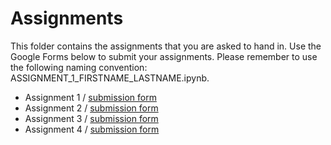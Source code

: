 # Assignments

This folder contains the assignments that you are asked to hand in. Use the Google Forms below to submit your assignments. Please remember to use the following naming convention: ASSIGNMENT\_1\_FIRSTNAME\_LASTNAME.ipynb.

- Assignment 1 / [submission form](https://goo.gl/forms/0DfPcX9cLbSzLdet1)
- Assignment 2  / [submission form](https://goo.gl/forms/4OidikfRfz229WNW2)
- Assignment 3 / [submission form](https://goo.gl/forms/6iTiRiZk4z8W68UE3)
- Assignment 4 / [submission form](https://goo.gl/forms/Zjf24oobU5Ab5yAD3)

